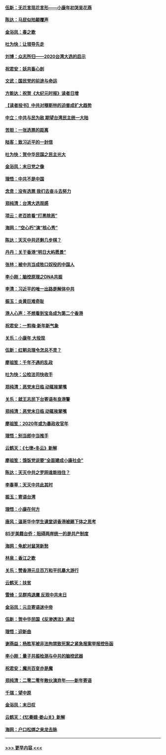 #### [伍新：无花言现花言形——小康年初哭吴花燕](../pages/nsc993/n11800044.md?t=01180233) 
#### [陈达：马屁似拍颠覆声](../pages/nsc993/n11800010.md?t=01180233) 
#### [金浴凤：春之歌](../pages/nsc993/n11797687.md?t=01180233) 
#### [吐为快：让领导先走](../pages/nsc993/n11797512.md?t=01180233) 
#### [刘博：众志所归——2020台湾大选的启示](../pages/nsc993/n11796878.md?t=01180233) 
#### [祝君安：妖共畜心剖](../pages/nsc993/n11794273.md?t=01180233) 
#### [文武：国民党的前途与命运](../pages/nsc993/n11794198.md?t=01180233) 
#### [方能达：祝贺《大纪元时报》读者日增](../pages/nsc993/n11793807.md?t=01180233) 
#### [【读者投书】中共对穆斯林的迫害成扩大趋势](../pages/nsc993/n11791371.md?t=01180233) 
#### [中立：中共与民为敌 期望台湾民主统一大陆](../pages/nsc993/n11790392.md?t=01180233) 
#### [苦胆：一张选票的距离](../pages/nsc993/n11788914.md?t=01180233) 
#### [陆客：致习近平的一封信](../pages/nsc993/n11788867.md?t=01180233) 
#### [吐为快：贺中华民国之民主光大](../pages/nsc993/n11788618.md?t=01180233) 
#### [金浴凤：末日党之像](../pages/nsc993/n11787475.md?t=01180233) 
#### [理悟：中共不是中国](../pages/nsc993/n11787463.md?t=01180233) 
#### [念贲：没有选票  我们去奋斗去努力](../pages/nsc993/n11787398.md?t=01180233) 
#### [郑纯清：台湾大选观感](../pages/nsc993/n11786210.md?t=01180233) 
#### [项云：老百姓看“打黑除恶”](../pages/nsc993/n11785398.md?t=01180233) 
#### [海网：“空心朽”演“核心秀”](../pages/nsc993/n11783874.md?t=01180233) 
#### [陈达：天灭中共还剩几步棋？](../pages/nsc993/n11783719.md?t=01180233) 
#### [丹丹：关于香港“明日大屿愿景”](../pages/nsc993/n11783273.md?t=01180233) 
#### [张林：被中共当成牲口奴役的中国人](../pages/nsc993/n11782397.md?t=01180233) 
#### [李小刚：脑控原理之DNA共振](../pages/nsc993/n11780962.md?t=01180233) 
#### [李清：习近平的唯一出路是解体中共](../pages/nsc993/n11780866.md?t=01180233) 
#### [振玉：炎黄巨难奇耻](../pages/nsc993/n11779632.md?t=01180233) 
#### [港人心声：不想看到宝岛成为第二个香港](../pages/nsc993/n11778817.md?t=01180233) 
#### [祝君安：一剪梅‧新年新气象](../pages/nsc993/n11776340.md?t=01180233) 
#### [关乐：小康年 大役现](../pages/nsc993/n11774213.md?t=01180233) 
#### [伍新：红朝总理令怎总不灵？](../pages/nsc993/n11770813.md?t=01180233) 
#### [廖祖笙：千年不遇的乱政](../pages/nsc993/n11770373.md?t=01180233) 
#### [吐为快：公检法司快收手](../pages/nsc993/n11770359.md?t=01180233) 
#### [郑纯清：恶党末日临 动辄挨掌嘴](../pages/nsc993/n11769912.md?t=01180233) 
#### [关乐：就王志民下台寄语有良港警](../pages/nsc993/n11769903.md?t=01180233) 
#### [郑纯清：恶党末日临 动辄挨掌嘴](../pages/nsc993/n11769356.md?t=01180233) 
#### [廖祖笙：2020年或为暴政收官年](../pages/nsc993/n11768216.md?t=01180233) 
#### [理悟：别当郎中当推手](../pages/nsc993/n11768243.md?t=01180233) 
#### [云鹤天：《七律▪冬云》新解](../pages/nsc993/n11768204.md?t=01180233) 
#### [廖祖笙：饿饭党说要“全面建成小康社会”](../pages/nsc993/n11767482.md?t=01180233) 
#### [陈达：天灭中共之罗网谁能挡住？](../pages/nsc993/n11767465.md?t=01180233) 
#### [李春草：天灭中共此其时](../pages/nsc993/n11767452.md?t=01180233) 
#### [振玉：寄语台湾](../pages/nsc993/n11767432.md?t=01180233) 
#### [理悟：小康在何方](../pages/nsc993/n11767394.md?t=01180233) 
#### [唐风：温哥华中学生课堂讲香港被踢下体之思考](../pages/nsc993/n11766848.md?t=01180233) 
#### [85岁美籍台侨：阻碍两岸统一的是共产制度](../pages/nsc993/n11765043.md?t=01180233) 
#### [海网：龟蛇对鼠哭新愁](../pages/nsc993/n11764895.md?t=01180233) 
#### [林泉：香江之歌](../pages/nsc993/n11764415.md?t=01180233) 
#### [关乐：赞香港元旦百万和平抗暴大游行](../pages/nsc993/n11764382.md?t=01180233) 
#### [云鹤天：扶贫](../pages/nsc993/n11764245.md?t=01180233) 
#### [雪绮：见群鸡退鹰  反观中共末日](../pages/nsc993/n11762112.md?t=01180233) 
#### [金浴凤：元旦寄语迷中帝](../pages/nsc993/n11761788.md?t=01180233) 
#### [伍新：贺中华民国《反渗透法》通过](../pages/nsc993/n11761994.md?t=01180233) 
#### [理悟：迎新曲](../pages/nsc993/n11761152.md?t=01180233) 
#### [谢燕益：杨胜军被非法拘禁致死案之紧急报案举报控告函](../pages/nsc993/n11756134.md?t=01180233) 
#### [李小刚：量子共振检测与中共的脑控武器](../pages/nsc993/n11754518.md?t=01180233) 
#### [祝君安：魔共百变亦是魔](../pages/nsc993/n11754469.md?t=01180233) 
#### [郑纯清：二零二零年散伙演弃年——新年寄语](../pages/nsc993/n11754195.md?t=01180233) 
#### [千瑞：望中原](../pages/nsc993/n11754159.md?t=01180233) 
#### [金浴凤：末日叹](../pages/nsc993/n11752359.md?t=01180233) 
#### [云鹤天：《忆秦娥‧娄山关》新解](../pages/nsc993/n11752348.md?t=01180233) 
#### [海网：户口松绑之来龙去脉](../pages/nsc993/n11752328.md?t=01180233) 

----
#### [ >>> 更早内容 <<< ](../indexes/nsc993-earlier.md)
